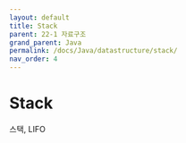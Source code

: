 ```yaml
---
layout: default
title: Stack
parent: 22-1 자료구조
grand_parent: Java
permalink: /docs/Java/datastructure/stack/
nav_order: 4
---
```


# Stack

스택, LIFO
